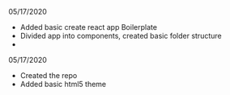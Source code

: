 05/17/2020
- Added basic create react app Boilerplate
- Divided app into components, created basic folder structure
-

05/17/2020 
- Created the repo
- Added basic html5 theme
    
